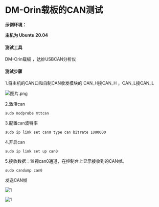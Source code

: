 # DM-Orin载板的CAN测试

**示例环境：**

**主机为 Ubuntu 20.04**

#### 测试工具

DM-Orin载板 ，达妙USBCAN分析仪

#### 测试步骤

1.将主机的CAN口和自制CAN收发模块的 CAN_H接CAN_H ，CAN_L接CAN_L

![图片.png](https://qiniu.md.amovlab.com/img/m/202301/20230113/1741161762164955441889280.png)

2.激活can

```
sudo modprobe mttcan
```

3.配置can波特率

```
sudo ip link set can0 type can bitrate 1000000
```

4.开启can

```
sudo ip link set up can0
```

5.接收数据：监视can0通道，在控制台上显示接收到的CAN帧。

```
sudo candump can0
```

发送CAN帧

![1](./图片/3.png)



![1](./图片/4.png)



















